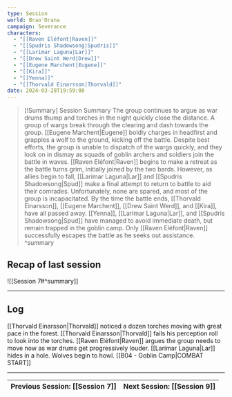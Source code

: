 ```yaml
---
type: Session
world: Brao'Drana
campaign: Severance
characters:
  - "[[Raven Eléfont|Raven]]"
  - "[[Spudris Shadowsong|Spudris]]"
  - "[[Larimar Laguna|Lar]]"
  - "[[Drew Saint Werd|Drew]]"
  - "[[Eugene Marchent|Eugene]]"
  - "[[Kira]]"
  - "[[Yenna]]"
  - "[[Thorvald Einarsson|Thorvald]]"
date: 2024-03-28T19:59:00
---
```


> [!Summary] Session Summary
> The group continues to argue as war drums thump and torches in the night quickly close the distance. A group of wargs break through the clearing and dash towards the group. [[Eugene Marchent|Eugene]] boldly charges in headfirst and grapples a wolf to the ground, kicking off the battle. Despite best efforts, the group is unable to dispatch of the wargs quickly, and they look on in dismay as squads of goblin archers and soldiers join the battle in waves. [[Raven Eléfont|Raven]] begins to make a retreat as the battle turns grim, initially joined by the two bards. However, as allies begin to fall, [[Larimar Laguna|Lar]] and [[Spudris Shadowsong|Spud]] make a final attempt to return to battle to aid their comrades. Unfortunately, none are spared, and most of the group is incapacitated. By the time the battle ends, [[Thorvald Einarsson]], [[Eugene Marchent]], [[Drew Saint Werd]], and [[Kira]], have all passed away. [[Yenna]], [[Larimar Laguna|Lar]], and [[Spudris Shadowsong|Spud]] have managed to avoid immediate death, but remain trapped in the goblin camp. Only [[Raven Eléfont|Raven]] successfully escapes the battle as he seeks out assistance.
^summary

## Recap of last session
![[Session 7#^summary]]

---

## Log

[[Thorvald Einarsson|Thorvald]] noticed a dozen torches moving with great pace in the forest.
[[Thorvald Einarsson|Thorvald]] fails his perception roll to look into the torches.
[[Raven Eléfont|Raven]] argues the group needs to move now as war drums get progressively louder.
[[Larimar Laguna|Lar]] hides in a hole.
Wolves begin to howl.
[[B04 - Goblin Camp|COMBAT START]]


____

| Previous Session: [[Session 7]] | Next Session: [[Session 9]] |
| ------------------------------- | --------------------------- |
